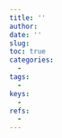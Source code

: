 ```yaml
---
title: ''
author: 
date: ''
slug: 
toc: true
categories:
  - 
tags:
  - 
keys:
  - 
refs:
  - 
---
```


